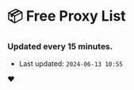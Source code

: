 # :package: Free Proxy List
### Updated every 15 minutes.

- Last updated: `2024-06-13 10:55`

:heart:
